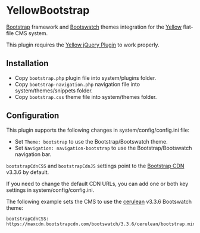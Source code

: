 # YellowBootstrap

[Bootstrap](http://getbootstrap.com/) framework and [Bootswatch](http://bootswatch.com/) themes integration for the [Yellow](https://github.com/datenstrom/yellow) flat-file CMS system.

This plugin requires the [Yellow jQuery Plugin](https://github.com/nogginfuel/yellow-plugin-jquery) to work properly.

## Installation

* Copy `bootstrap.php` plugin file into system/plugins folder.
* Copy `bootstrap-navigation.php` navigation file into system/themes/snippets folder.
* Copy `bootstrap.css` theme file into system/themes folder.

## Configuration

This plugin supports the following changes in system/config/config.ini file:

* Set `Theme: bootstrap` to use the Bootstrap/Bootswatch theme.
* Set `Navigation: navigation-bootstrap` to use the Bootstrap/Bootswatch navigation bar.

`bootstrapCdnCSS` and `bootstrapCdnJS` settings point to the [Bootstrap CDN](https://www.bootstrapcdn.com/) v3.3.6 by default.

If you need to change the default CDN URLs, you can add one or both key settings in system/config/config.ini.

The following example sets the CMS to use the [cerulean](http://bootswatch.com/cerulean/) v3.3.6 Bootswatch theme:
```
bootstrapCdnCSS: https://maxcdn.bootstrapcdn.com/bootswatch/3.3.6/cerulean/bootstrap.min.css
```
